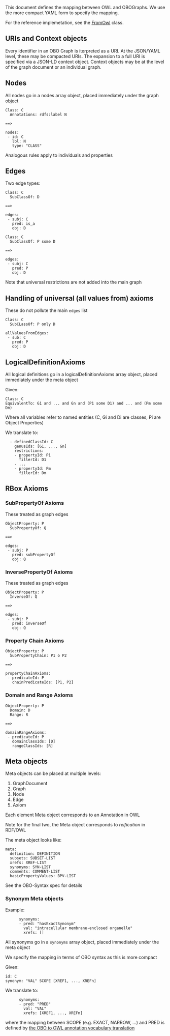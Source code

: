 
This document defines the mapping between OWL and OBOGraphs. We use
the more compact YAML form to specify the mapping.

For the reference implemetation, see the [FromOwl](https://github.com/geneontology/obographs/blob/master/src/main/java/org/geneontology/obographs/owlapi/FromOwl.java) class.

## URIs and Context objects

Every identifier in an OBO Graph is iterpreted as a URI. At the
JSON/YAML level, these may be compacted URIs. The expansion to a full
URI is specified via a JSON-LD context object. Context objects may be
at the level of the graph document or an individual graph.

## Nodes

All nodes go in a nodes array object, placed immediately under the graph object


```
Class: C
  Annotations: rdfs:label N

==>

nodes:
 - id: C
   lbl: N
   type: "CLASS"
```

Analogous rules apply to individuals and properties

## Edges

Two edge types:

```
Class: C
  SubClassOf: D

==>

edges:
 - subj: C
   pred: is_a
   obj: D
```


```
Class: C
  SubClassOf: P some D

==>

edges:
 - subj: C
   pred: P
   obj: D
```

Note that universal restrictions are not added into the main graph

## Handling of universal (all values from) axioms

These do not pollute the main `edges` list

```
Class: C
  SubCLassOf: P only D

allValuesFromEdges:
 - sub: C
   pred: P
   obj: D
```


## LogicalDefinitionAxioms

All logical definitions go in a logicalDefinitionAxioms array object, placed immediately under the meta object

Given:

```
Class: C
EquivalentTo: G1 and ... and Gn and (P1 some D1) and ... and (Pm some Dm)
```

Where all variables refer to named entities (C, Gi and Di are classes,
Pi are Object Properties)

We translate to:

```
  - definedClassId: C
    genusIds: [G1, ..., Gn]
    restrictions:
    - propertyId: P1 
      fillerId: D1
    - ...
    - propertyId: Pm 
      fillerId: Dm
```

## RBox Axioms

### SubPropertyOf Axioms

These treated as graph edges

```
ObjectProperty: P
  SubPropertyOf: Q

==>

edges:
 - subj: P
   pred: subPropertyOf
   obj: Q
```

### InversePropertyOf Axioms

These treated as graph edges

```
ObjectProperty: P
  InverseOf: Q

==>

edges:
 - subj: P
   pred: inverseOf
   obj: Q
```

### Property Chain Axioms


```
ObjectProperty: P
  SubPropertyChain: P1 o P2  

==>

propertyChainAxioms:
 - predicateId: P
   chainPredicateIds: [P1, P2]
```

### Domain and Range Axioms


```
ObjectProperty: P
  Domain: D
  Range: R

==>

domainRangeAxioms:
 - predicateId: P
   domainClassIds: [D]
   rangeClassIds: [R]
```


## Meta objects

Meta objects can be placed at multiple levels:

 1. GraphDocument
 2. Graph
 3. Node
 4. Edge
 5. Axiom

Each element Meta object corresponds to an Annotation in OWL

Note for the final two, the Meta object corresponds to _reification_ in RDF/OWL

The meta object looks like:

```
meta:
  definition: DEFINITION
  subsets: SUBSET-LIST
  xrefs: XREF-LIST
  synonyms: SYN-LIST
  comments: COMMENT-LIST
  basicPropertyValues: BPV-LIST
```

See the OBO-Syntax spec for details

### Synonym Meta objects

Example:

```
      synonyms:
      - pred: "hasExactSynonym"
        val: "intracellular membrane-enclosed organelle"
        xrefs: []
```

All synonyms go in a `synonyms` array object, placed immediately under the meta object

We specify the mapping in terms of OBO syntax as this is more compact

Given:

```
id: C
synonym: "VAL" SCOPE [XREF1, ..., XREFn]
```


We translate to:

```
      synonyms:
      - pred: "PRED"
        val: "VAL"
        xrefs: [XREF1, ..., XREFn]
```

where the mapping between SCOPE (e.g. EXACT, NARROW, ...) and PRED is defined by [the OBO to OWL annotation vocabulary translation](http://owlcollab.github.io/oboformat/doc/obo-syntax.html#5.8)

